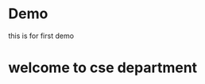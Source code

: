 # Demo
this is for first demo
<html>
  <head>
    <body>
      <h1>welcome to cse department</h1>
    </body>
      
  </head>
</html>
